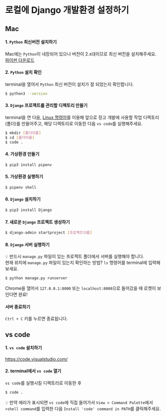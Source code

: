 # 로컬에 Django 개발환경 설정하기  
## Mac  
#### 1. `Python` 최신버전 설치하기  
Mac에는 `Python`이 내장되어 있으나 버전이 2.x대이므로 최신 버전을 설치해주세요. [파이썬 다운로드](https://www.python.org/downloads/)  
#### 2. `Python` 설치 확인  
terminal을 열어서 `Python` 최신 버전이 설치가 잘 되었는지 확인합니다.  
```bash
$ python3 --version
```
#### 3. `Django` 프로젝트를 관리할 디렉토리 만들기  
terminal을 연 다음, [Linux 명령어](https://github.com/JuYeong0413/2020-dongguk-likelion/blob/master/1st-semester/week-03/01-linux-commands.md)를 이용해 앞으로 장고 개발에 사용할 작업 디렉토리(폴더)를 만들어주고, 해당 디렉토리로 이동한 다음 `vs code`를 실행해주세요.  
```bash
$ mkdir [폴더이름]
$ cd [폴더이름]
$ code .
```
#### 4. 가상환경 만들기  
```bash
$ pip3 install pipenv
```
#### 5. 가상환경 실행하기  
```bash
$ pipenv shell
```
#### 6. `Django` 설치하기  
```bash
$ pip3 install Django
```
#### 7. 새로운 `Django` 프로젝트 생성하기  
```bash
$ django-admin startproject [프로젝트이름]
```
#### 8. `Django` 서버 실행하기  
:bulb: 반드시 `manage.py` 파일이 있는 프로젝트 폴더에서 서버를 실행해야 합니다.  
현재 위치에 `manage.py` 파일이 있는지 확인하는 방법? `ls` 명령어를 terminal에 입력해보세요.  
```bash
$ python manage.py runserver
```
Chrome을 열어서 `127.0.0.1:8000` 또는 `localhost:8000`으로 들어갔을 때 로켓이 보인다면 완료!  
#### 서버 종료하기  
`Ctrl + C` 키를 누르면 종료됩니다.  
  
## vs code  
#### 1. `vs code` 설치하기  
https://code.visualstudio.com/
#### 2. terminal에서 `vs code` 열기  
`vs code`를 실행시킬 디렉토리로 이동한 후  
```bash
$ code .
```
:bulb: 만약 에러가 표시되면 `vs code`에 직접 들어가서 `View > Command Palette`에서 `>shell command`를 입력한 다음 `Install 'code' command in PATH`를 클릭해주세요.  
